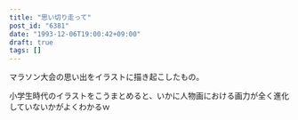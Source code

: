 ```yaml
---
title: "思い切り走って"
post_id: "6381"
date: "1993-12-06T19:00:42+09:00"
draft: true
tags: []
---
```



マラソン大会の思い出をイラストに描き起こしたもの。

小学生時代のイラストをこうまとめると、いかに人物画における画力が全く進化していないかがよくわかるｗ
